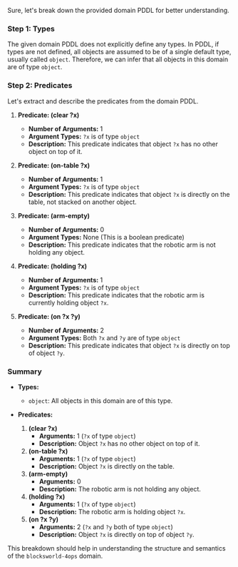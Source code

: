 Sure, let's break down the provided domain PDDL for better understanding.

### Step 1: Types

The given domain PDDL does not explicitly define any types. In PDDL, if types are not defined, all objects are assumed to be of a single default type, usually called `object`. Therefore, we can infer that all objects in this domain are of type `object`.

### Step 2: Predicates

Let's extract and describe the predicates from the domain PDDL.

1. **Predicate: (clear ?x)**
   - **Number of Arguments:** 1
   - **Argument Types:** `?x` is of type `object`
   - **Description:** This predicate indicates that object `?x` has no other object on top of it.

2. **Predicate: (on-table ?x)**
   - **Number of Arguments:** 1
   - **Argument Types:** `?x` is of type `object`
   - **Description:** This predicate indicates that object `?x` is directly on the table, not stacked on another object.

3. **Predicate: (arm-empty)**
   - **Number of Arguments:** 0
   - **Argument Types:** None (This is a boolean predicate)
   - **Description:** This predicate indicates that the robotic arm is not holding any object.

4. **Predicate: (holding ?x)**
   - **Number of Arguments:** 1
   - **Argument Types:** `?x` is of type `object`
   - **Description:** This predicate indicates that the robotic arm is currently holding object `?x`.

5. **Predicate: (on ?x ?y)**
   - **Number of Arguments:** 2
   - **Argument Types:** Both `?x` and `?y` are of type `object`
   - **Description:** This predicate indicates that object `?x` is directly on top of object `?y`.

### Summary

- **Types:**
  - `object`: All objects in this domain are of this type.

- **Predicates:**
  1. **(clear ?x)**
     - **Arguments:** 1 (`?x` of type `object`)
     - **Description:** Object `?x` has no other object on top of it.
  2. **(on-table ?x)**
     - **Arguments:** 1 (`?x` of type `object`)
     - **Description:** Object `?x` is directly on the table.
  3. **(arm-empty)**
     - **Arguments:** 0
     - **Description:** The robotic arm is not holding any object.
  4. **(holding ?x)**
     - **Arguments:** 1 (`?x` of type `object`)
     - **Description:** The robotic arm is holding object `?x`.
  5. **(on ?x ?y)**
     - **Arguments:** 2 (`?x` and `?y` both of type `object`)
     - **Description:** Object `?x` is directly on top of object `?y`.

This breakdown should help in understanding the structure and semantics of the `blocksworld-4ops` domain.